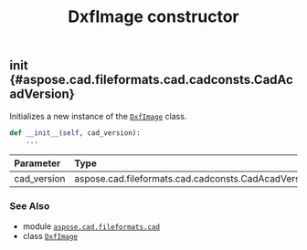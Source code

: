 ﻿---
title: DxfImage constructor
second_title: Aspose.CAD for Python via .NET API References
description: 
type: docs
weight: 10
url: /python-net/aspose.cad.fileformats.cad/dxfimage/__init__/
is_root: false
---

## __init__ {#aspose.cad.fileformats.cad.cadconsts.CadAcadVersion}

Initializes a new instance of the [`DxfImage`](/cad/python-net/aspose.cad.fileformats.cad/dxfimage) class.



```python
def __init__(self, cad_version):
    ...
```


| Parameter | Type | Description |
| :- | :- | :- |
| cad_version | aspose.cad.fileformats.cad.cadconsts.CadAcadVersion |  |



### See Also
* module [`aspose.cad.fileformats.cad`](../../)
* class [`DxfImage`](/cad/python-net/aspose.cad.fileformats.cad/dxfimage)
